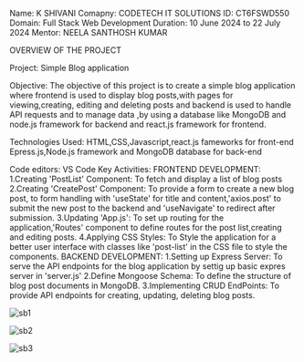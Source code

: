 Name: K SHIVANI
Comapny: CODETECH IT SOLUTIONS
ID: CT6FSWD550
Domain: Full Stack Web Development
Duration: 10 June 2024 to 22 July 2024
Mentor: NEELA SANTHOSH KUMAR

OVERVIEW OF THE PROJECT

Project: Simple Blog application

Objective: The objective of this project is to create a simple blog application where frontend is used to display blog posts,with pages for viewing,creating, editing and deleting posts and backend is used to handle API requests and to manage data ,by using a database like MongoDB and node.js framework for backend and react.js framework for frontend.

Technologies Used:
HTML,CSS,Javascript,react.js fameworks for front-end
Epress.js,Node.js framework and MongoDB database for back-end

Code editors: VS Code
Key Activities:
FRONTEND DEVELOPMENT:
1.Creating 'PostList' Component: To fetch and display a list of blog posts
2.Creating 'CreatePost' Component: To provide a form to create a new blog post, to form handling with 'useState' for title and content,'axios.post' to submit the new post to the backend and 'useNavigate' to redirect after submission.
3.Updating 'App.js': To set up routing for the application,'Routes' component to define routes for the post list,creating and editing posts.
4.Applying CSS Styles: To Style the application for a better user interface with classes like 'post-list' in the CSS file to style the components.
BACKEND DEVELOPMENT:
1.Setting up Express Server: To serve the API endpoints for the blog application by settig up basic expres server in 'server.js'
2.Define Mongoose Schema: To define the structure of blog post documents in MongoDB.
3.Implementing CRUD EndPoints: To provide API endpoints for creating, updating, deleting blog posts.

![sb1](https://github.com/user-attachments/assets/1385b41d-8dad-43af-a0d8-4a130e321325)

![sb2](https://github.com/user-attachments/assets/74bbffa5-45e6-4c7b-aa1b-f977a26f8a4f)

![sb3](https://github.com/user-attachments/assets/7b1d9909-4769-4eee-aacf-74e7ba7a9717)
